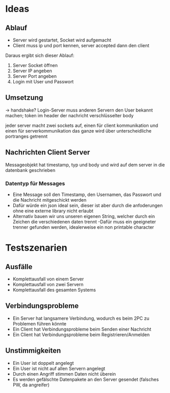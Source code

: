 # Ideas

## Ablauf
- Server wird gestartet, Socket wird aufgemacht
- Client muss ip und port kennen, server accepted dann den client

Daraus ergibt sich dieser Ablauf:
1. Server Socket öffnen
2. Server IP angeben
3. Server Port angeben
4. Login mit User und Passwort

## Umsetzung

&rarr; handshake?
  Login-Server muss anderen Servern den User bekannt machen; token im header der nachricht
  verschlüsselter body
  
jeder server macht zwei sockets auf, einen für client kommunikation und einen für serverkommunikation
das ganze wird über unterscheidliche portranges getrennt 

## Nachrichten Client Server
Messageobjekt hat timestamp, typ und body und wird auf dem server in die datenbank geschrieben 

### Datentyp für Messages
- Eine Message soll den Timestamp, den Usernamen, das Passwort und die Nachricht mitgeschickt werden
- Dafür würde ein json ideal sein, dieser ist aber durch die anfoderungen ohne eine externe library nicht erlaubt
- Alternativ bauen wir uns unseren eigenen String, welcher durch ein Zeichen die verschiedenen daten trennt
  -Dafür muss ein geeigneter trenner gefunden werden, idealerweise ein non printable character
  
# Testszenarien

## Ausfälle
- Komplettausfall von einem Server
- Komplettausfall von zwei Servern
- Komplettausfall des gesamten Systems

## Verbindungsprobleme
- Ein Server hat langsamere Verbindung, wodurch es beim 2PC zu Problemen führen könnte
- Ein Client hat Verbindungsprobleme beim Senden einer Nachricht
- Ein Client hat Verbindungsprobleme beim Registrieren/Anmelden

## Unstimmigkeiten
- Ein User ist doppelt angelegt
- Ein User ist nicht auf allen Servern angelegt
- Durch einen Angriff stimmen Daten nicht überein
- Es werden gefälschte Datenpakete an den Server gesendet (falsches PW, da angreifer)


